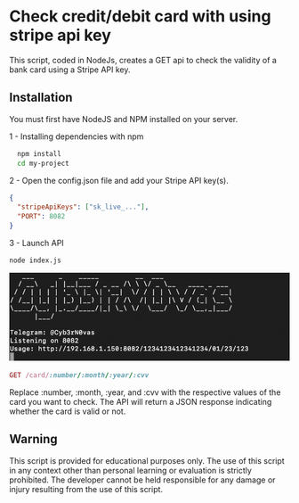 
# Check credit/debit card with using stripe api key

This script, coded in NodeJs, creates a GET api to check the validity of a bank card using a Stripe API key.



## Installation

You must first have NodeJS and NPM installed on your server.

1 - Installing dependencies with npm

```bash
  npm install
  cd my-project
```

2 - Open the config.json file and add your Stripe API key(s).

```json
{
  "stripeApiKeys": ["sk_live_..."],
  "PORT": 8082
}
```

3 - Launch API
```bash
node index.js
```

![script](screen.png)

```ruby
GET /card/:number/:month/:year/:cvv
```
Replace :number, :month, :year, and :cvv with the respective values of the card you want to check. The API will return a JSON response indicating whether the card is valid or not.


## Warning

This script is provided for educational purposes only. The use of this script in any context other than personal learning or evaluation is strictly prohibited. The developer cannot be held responsible for any damage or injury resulting from the use of this script.

